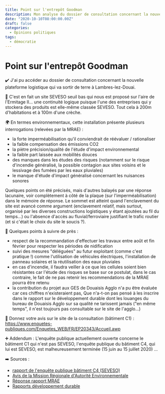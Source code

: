 ```yaml
---
title: Point sur l'entrepôt Goodman
description: Mon analyse du dossier de consultation concernant la nouvelle plateforme logistique qui va sortir de terre à Lambres-lez-Douai.
date: "2020-10-10T08:00:00.00Z"
draft: false
categories:
  - Opinions politiques
tags:
  - démocratie
---
```


# Point sur l'entrepôt Goodman

✔️ J'ai pu accéder au dossier de consultation concernant la nouvelle plateforme logistique qui va sortir de terre à Lambres-lez-Douai.

🤷 C'est en fait un site SEVESO seuil bas qui nous est proposé sur l'aire de l'Ermitage II... une continuité logique puisque l'une des entreprises qui y stockera des produits est elle-même classée SEVESO. Tout cela à 200m d'habitations et à 100m d'une crèche.

🌍 En termes environnementaux, cette installation présente plusieurs interrogations (relevées par la MRAE) :

- la forte imperméabilisation qu'il conviendrait de réévaluer / rationaliser
- la faible compensation des émissions CO2
- la piètre précision/qualité de l'étude d'impact environnemental
- la faible part laissée aux mobilités douces
- des manques dans les études des risques (notamment sur le risque d'incendie généralisé, la possible contagion aux sites voisins et le lessivage des fumées par les eaux pluviales)
- le manque d'étude d'impact généralisé concernant les nuisances sonores

Quelques points on été précisés, mais d'autres balayés par une réponse lacunaire, voir complètement à côté de la plaque (sur l'imperméabilisation) dans le mémoire de réponse. Le sommet est atteint quand l'enclavement du site est avancé comme argument (enclavement relatif, mais surtout, organisé par les diverses constructions logistiques y étant ajoutées au fil du temps...) ou l'absence d'accès au fluvial/ferroviaire justifiant le trafic routier (et si c'était le choix du site le soucis ?).

🔴 Quelques points à suivre de près :

- respect de la recommandation d'effectuer les travaux entre août et fin février pour respecter les périodes de nidification
- suivi des mesures "déléguées" au futur exploitant (comme c'est pratique !) comme l'utilisation de véhicules électriques, l'installation de panneau solaires et la réutilisation des eaux pluviales
- en cas d'incendie, il faudra veiller à ce que les cellules soient bien résistantes car l'étude des risques se base sur ce postulat, dans le cas contraire, le fait de ne pas retenir les recommendations de la MRAE pourra être retenu
- la contribution du projet aux GES de Douaisis Agglo n'a pu être évaluée car ces chiffres n'existeraient pas, Que n'a-t-on pas pensé à les inscrire dans le rapport sur le développement durable dont les louanges du bureau de Douaisis Agglo sur sa qualité ne tarissent jamais ("en même temps", il n'est toujours pas consultable sur le site de l'agglo...)

📢 Donnez votre avis sur le site de la consultation (bâtiment C1) : https://www.enquetes-publiques.com/Enquetes_WEB/FR/EP20343/Accueil.awp

➕ Addendum : L'enquête publique actuellement ouverte concerne le bâtiment C1 qui n'est pas SEVESO, l'enquête publique du bâtiment C4, qui lui est SEVESO, est malheureusement terminée (15 juin au 15 juillet 2020) ...

➡️ Sources :

- [rapport de l'enquête publique bâtiment C4 (SEVESO)](https://www.nord.gouv.fr/content/download/69424/428906/file/Rapport%20commissaire%20enqu%C3%AAteur%20EP%20GOODMAN%20C4%20%C3%A0%20LAMBRES-LEZ-DOUAI.pdf)
- [Avis de la Mission Régionale d'Autorité Environnementale](https://www.nord.gouv.fr/content/download/68518/424342/file/190120%20Avis%20MRAE%20GOODMAN%20FRANCE%20C4%20%C3%A0%20LAMBRES-LEZ-DOUAI.pdf)
- [Réponse rapport MRAE](https://www.nord.gouv.fr/content/download/68519/424346/file/100220%20M%C3%A9moire%20en%20r%C3%A9ponse%20%C3%A0%20avis%20MRAE%20GOODMAN%20FRANCE%20C4%20%C3%A0%20LAMBRES-LEZ-DOUAI.pdf)
- [Rapports développement durable](https://www.douaisis-agglo.com/agglo/linstitution/les-documents-publics/rapports-annuels/developpement-durable)

